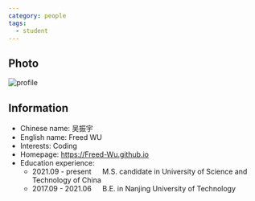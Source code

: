 ```yaml
---
category: people
tags:
  - student
---
```


## Photo

![profile](https://raw.githubusercontent.com/Freed-Wu/Freed-Wu/master/images/profile.jpg)

## Information

- Chinese name: 吴振宇
- English name: Freed WU
- Interests: Coding
- Homepage: <https://Freed-Wu.github.io>
- Education experience:
  - 2021.09 - present     M.S. candidate in University of Science and Technology of China
  - 2017.09 - 2021.06     B.E. in Nanjing University of Technology
